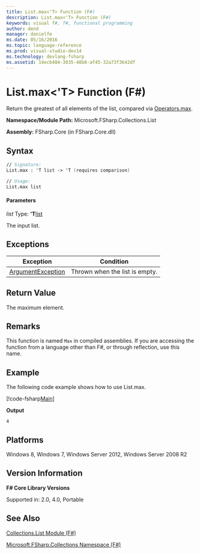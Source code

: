 ```yaml
---
title: List.max<'T> Function (F#)
description: List.max<'T> Function (F#)
keywords: visual f#, f#, functional programming
author: dend
manager: danielfe
ms.date: 05/16/2016
ms.topic: language-reference
ms.prod: visual-studio-dev14
ms.technology: devlang-fsharp
ms.assetid: 14ecb484-3035-48b8-af45-32a73f3642df 
---
```


# List.max<'T> Function (F#)

Return the greatest of all elements of the list, compared via [Operators.max](https://msdn.microsoft.com/library/9a988328-00e9-467b-8dfa-e7a6990f6cce).

**Namespace/Module Path:** Microsoft.FSharp.Collections.List

**Assembly:** FSharp.Core (in FSharp.Core.dll)


## Syntax

```fsharp
// Signature:
List.max : 'T list -> 'T (requires comparison)

// Usage:
List.max list
```

#### Parameters
*list*
Type: **'T**[list](https://msdn.microsoft.com/library/c627b668-477b-4409-91ed-06d7f1b3e4a7)


The input list.

## Exceptions

|Exception|Condition|
|----|----|
|[ArgumentException](https://msdn.microsoft.com/library/system.argumentexception.aspx)|Thrown when the list is empty.|

## Return Value

The maximum element.

## Remarks
This function is named `Max` in compiled assemblies. If you are accessing the function from a language other than F#, or through reflection, use this name.

## Example

The following code example shows how to use List.max.

[!code-fsharp[Main](snippets/fslists/snippet55.fs)]

**Output**

```
4
```

## Platforms
Windows 8, Windows 7, Windows Server 2012, Windows Server 2008 R2

## Version Information
**F# Core Library Versions**

Supported in: 2.0, 4.0, Portable

## See Also
[Collections.List Module &#40;F&#35;&#41;](Collections.List-Module-%5BFSharp%5D.md)

[Microsoft.FSharp.Collections Namespace &#40;F&#35;&#41;](Microsoft.FSharp.Collections-Namespace-%5BFSharp%5D.md)